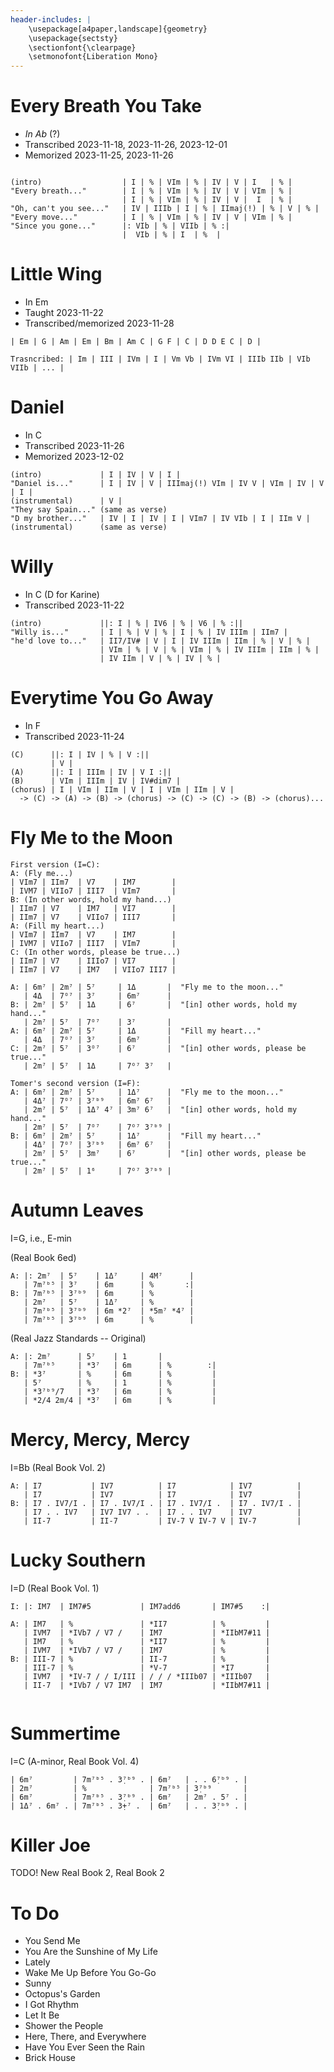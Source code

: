 ```yaml
---
header-includes: |
    \usepackage[a4paper,landscape]{geometry}
    \usepackage{sectsty}
    \sectionfont{\clearpage}
    \setmonofont{Liberation Mono}
---
```


# Every Breath You Take

- _In Ab_ (?)
- Transcribed 2023-11-18, 2023-11-26, 2023-12-01
- Memorized 2023-11-25, 2023-11-26

```

(intro)                  | I | % | VIm | % | IV | V | I   | % |
"Every breath..."        | I | % | VIm | % | IV | V | VIm | % |
                         | I | % | VIm | % | IV | V |  I  | % |
"Oh, can't you see..."   | IV | IIIb | I | % | IImaj(!) | % | V | % |
"Every move..."          | I | % | VIm | % | IV | V | VIm | % |
"Since you gone..."      |: VIb | % | VIIb | % :|
                         |  VIb | % | I  | %  |
```


# Little Wing
- In Em
- Taught 2023-11-22
- Transcribed/memorized 2023-11-28

```
| Em | G | Am | Em | Bm | Am C | G F | C | D D E C | D |

Trasncribed: | Im | III | IVm | I | Vm Vb | IVm VI | IIIb IIb | VIb VIIb | ... |
```


# Daniel

- In C
- Transcribed 2023-11-26
- Memorized 2023-12-02

```
(intro)             | I | IV | V | I |
"Daniel is..."      | I | IV | V | IIImaj(!) VIm | IV V | VIm | IV | V | I |
(instrumental)      | V |
"They say Spain..." (same as verse)
"D my brother..."   | IV | I | IV | I | VIm7 | IV VIb | I | IIm V |
(instrumental)      (same as verse)
```



# Willy
- In C (D for Karine)
- Transcribed 2023-11-22

```
(intro)             ||: I | % | IV6 | % | V6 | % :||
"Willy is..."       | I | % | V | % | I | % | IV IIIm | IIm7 |
"he'd love to..."   | II7/IV# | V | I | IV IIIm | IIm | % | V | % |
                    | VIm | % | V | % | VIm | % | IV IIIm | IIm | % |
                    | IV IIm | V | % | IV | % |
```


# Everytime You Go Away
- In F
- Transcribed 2023-11-24

```
(C)      ||: I | IV | % | V :||
         | V |
(A)      ||: I | IIIm | IV | V I :||
(B)      | VIm | IIIm | IV | IV#dim7 |
(chorus) | I | VIm | IIm | V | I | VIm | IIm | V |
  -> (C) -> (A) -> (B) -> (chorus) -> (C) -> (C) -> (B) -> (chorus)...
```


# Fly Me to the Moon
```
First version (I=C):
A: (Fly me...)
| VIm7 | IIm7  | V7    | IM7        |
| IVM7 | VIIo7 | III7  | VIm7       |
B: (In other words, hold my hand...)
| IIm7 | V7    | IM7   | VI7        |
| IIm7 | V7    | VIIo7 | III7       |
A: (Fill my heart...)
| VIm7 | IIm7  | V7    | IM7        |
| IVM7 | VIIo7 | III7  | VIm7       |
C: (In other words, please be true...)
| IIm7 | V7    | IIIo7 | VI7        |
| IIm7 | V7    | IM7   | VIIo7 III7 |

A: | 6m⁷ | 2m⁷ | 5⁷     | 1Δ       |  "Fly me to the moon..."
   | 4Δ  | 7ᴼ⁷ | 3⁷     | 6m⁷      |
B: | 2m⁷ | 5⁷  | 1Δ     | 6⁷       |  "[in] other words, hold my hand..."
   | 2m⁷ | 5⁷  | 7ᴼ⁷    | 3⁷       |
A: | 6m⁷ | 2m⁷ | 5⁷     | 1Δ       |  "Fill my heart..."
   | 4Δ  | 7ᴼ⁷ | 3⁷     | 6m⁷      |
C: | 2m⁷ | 5⁷  | 3ᴼ⁷    | 6⁷       |  "[in] other words, please be true..."
   | 2m⁷ | 5⁷  | 1Δ     | 7ᴼ⁷ 3⁷   |

Tomer's second version (I=F):
A: | 6m⁷ | 2m⁷ | 5⁷     | 1Δ⁷      |  "Fly me to the moon..."
   | 4Δ⁷ | 7ᴼ⁷ | 3⁷ᵇ⁹   | 6m⁷ 6⁷   |
   | 2m⁷ | 5⁷  | 1Δ⁷ 4⁷ | 3m⁷ 6⁷   |  "[in] other words, hold my hand..."
   | 2m⁷ | 5⁷  | 7ᴼ⁷    | 7ᴼ⁷ 3⁷ᵇ⁹ |
B: | 6m⁷ | 2m⁷ | 5⁷     | 1Δ⁷      |  "Fill my heart..."
   | 4Δ⁷ | 7ᴼ⁷ | 3⁷ᵇ⁹   | 6m⁷ 6⁷   |
   | 2m⁷ | 5⁷  | 3m⁷    | 6⁷       |  "[in] other words, please be true..."
   | 2m⁷ | 5⁷  | 1⁶     | 7ᴼ⁷ 3⁷ᵇ⁹ |
```


# Autumn Leaves


I=G, i.e., E-min

(Real Book 6ed)

```
A: |: 2m⁷  | 5⁷    | 1Δ⁷     | 4M⁷      |
   | 7m⁷ᵇ⁵ | 3⁷    | 6m      | %       :|
B: | 7m⁷ᵇ⁵ | 3⁷ᵇ⁹  | 6m      | %        |
   | 2m⁷   | 5⁷    | 1Δ⁷     | %        |
   | 7m⁷ᵇ⁵ | 3⁷ᵇ⁹  | 6m *2⁷  | *5m⁷ *4⁷ |
   | 7m⁷ᵇ⁵ | 3⁷ᵇ⁹  | 6m      | %        |
```

(Real Jazz Standards -- Original)

```
A: |: 2m⁷      | 5⁷    | 1       |
   | 7m⁷ᵇ⁵     | *3⁷   | 6m      | %        :|
B: | *3⁷       | %     | 6m      | %         |
   | 5⁷        | %     | 1       | %         |
   | *3⁷ᵇ⁹/7   | *3⁷   | 6m      | %         |
   | *2/4 2m/4 | *3⁷   | 6m      | %         |
```


# Mercy, Mercy, Mercy

I=Bb (Real Book Vol. 2)

```
A: | I7           | IV7          | I7            | IV7          |
   | I7           | IV7          | I7            | IV7          |
B: | I7 . IV7/I . | I7 . IV7/I . | I7 . IV7/I .  | I7 . IV7/I . |
   | I7 . . IV7   | IV7 IV7 . .  | I7 . . IV7    | IV7          |
   | II-7         | II-7         | IV-7 V IV-7 V | IV-7         |
```


# Lucky Southern

I=D (Real Book Vol. 1)

```
I: |: IM7  | IM7#5           | IM7add6       | IM7#5    :|

A: | IM7   | %               | *II7          | %         |
   | IVM7  | *IVb7 / V7 /    | IM7           | *IIbM7#11 |
   | IM7   | %               | *II7          | %         |
   | IVM7  | *IVb7 / V7 /    | IM7           | %         |
B: | III-7 | %               | II-7          | %         |
   | III-7 | %               | *V-7          | *I7       |
   | IVM7  | *IV-7 / / I/III | / / / *IIIb07 | *IIIb07   |
   | II-7  | *IVb7 / V7 IM7  | IM7           | *IIbM7#11 |
 
```


# Summertime

I=C (A-minor, Real Book Vol. 4)

```
| 6m⁷         | 7m⁷ᵇ⁵ . 3̣⁷ᵇ⁹ . | 6m⁷   | . . 6̣⁷ᵇ⁹ . |
| 2m⁷         | %              | 7m⁷ᵇ⁵ | 3̣⁷ᵇ⁹       |
| 6m⁷         | 7m⁷ᵇ⁵ . 3̣⁷ᵇ⁹ . | 6m⁷   | 2m⁷ . 5⁷ . |
| 1Δ⁷ . 6m⁷ . | 7m⁷ᵇ⁵ . 3̣+⁷ .  | 6m⁷   | . . 3̣⁷ᵇ⁹ . |
```


# Killer Joe

TODO! New Real Book 2, Real Book 2


# To Do
- You Send Me
- You Are the Sunshine of My Life
- Lately
- Wake Me Up Before You Go-Go
- Sunny
- Octopus's Garden
- I Got Rhythm
- Let It Be
- Shower the People
- Here, There, and Everywhere
- Have You Ever Seen the Rain
- Brick House
